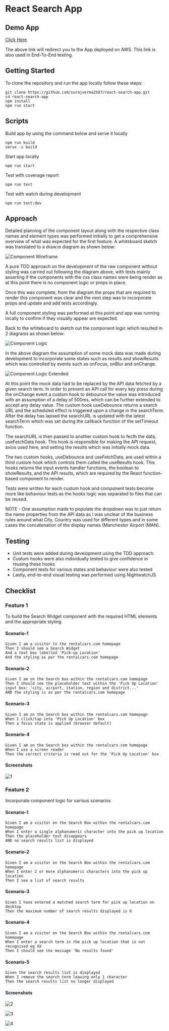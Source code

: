 # React Search App

## Demo App

[Click Here](https://master.d2gmsl132ygn91.amplifyapp.com/)

The above link will redirect you to the App deployed on AWS. This link is also used in End-To-End testing.

## Getting Started

To clone the repository and run the app locally follow these steps:

```
git clone https://github.com/surajverma2587/react-search-app.git
cd react-search-app
npm install
npm run start
```

## Scripts

Build app by using the command below and serve it locally

```
npm run build
serve -s build
```

Start app locally

```
npm run start
```

Test with coverage report

```
npm run test
```

Test with watch during development

```
npm run test:dev
```

## Approach

Detailed planning of the component layout along with the respective class names and element types was performed initially to get a comprehensive overview of what was expected for the first feature. A whiteboard sketch was translated to a draw.io diagram as shown below:

![Component Wireframe](https://github.com/surajverma2587/react-search-app/blob/master/docs/01-Component-Wireframe.jpg "Component Wireframe")

A pure TDD approach on the development of the raw component without styling was carried out following the diagram above, with tests mainly asserting if the components with the css class names were being render as at this point there is no component logic or props in place.

Once this was complete, from the diagram the props that are required to render this component was clear and the next step was to incorporate props and update and add tests accordingly.

A full component styling was performed at this point and app was running locally to confirm if they visually appear are expected.

Back to the whiteboard to sketch out the component logic which resulted in 2 diagrams as shown below:

![Component Logic](https://github.com/surajverma2587/react-search-app/blob/master/docs/02-Component-Logic.jpg "Component Logic")

In the above diagram the assumption of some mock data was made during development to incorporate some states such as results and showResults which was controlled by events such as onFocus, onBlur and onChange.

![Component Logic Extended](https://github.com/surajverma2587/react-search-app/blob/master/docs/03-Component-Logic-Extended.jpg "Component Logic Extended")

At this point the mock data had to be replaced by the API data fetched by a given search term. In order to prevent an API call for every key press during the onChange event a custom hook to debounce the value was introduced with an assumption of a delay of 500ms, which can be further extended to accept any delay value. The custom hook useDebounce returns a search URL and the scheduled effect is triggered upon a change in the searchTerm. After the delay has lapsed the searchURL is updated with the latest searchTerm which was set during the callback function of the setTimeout function.

The searchURL is then passed to another custom hook to fecth the data, useFetchData hook. This hook is responsible for making the API request, axios used here, and setting the results which was initially mock data.

The two custom hooks, useDebounce and useFetchData, are used within a third custom hook which controls them called the useResults hook. This hooks returns the input events handler functions, the boolean to showResults, and the API results, which are required by the React function-based component to render. 

Tests were written for each custom hook and component tests become more like behaviour tests as the hooks logic was separated to files that can be reused. 

NOTE - One assumption made to populate the dropdown was to just return the name properties from the API data as I was unclear of the business rules around what City, Country was used for different types and in some cases the concatenation of the display names (Manchester Airport (MAN).

## Testing

- Unit tests were added during development using the TDD approach.
- Custom hooks were also individually tested to give confidence in reusing these hooks
- Component tests for various states and behaviour were also tested
- Lastly, end-to-end visual testing was performed using NightwatchJS

## Checklist

### Feature 1

To build the Search Widget component with the required HTML elements and the appropriate styling

#### Scenario-1
```
Given I am a visitor to the rentalcars.com homepage 
Then I should see a Search Widget 
And a text box labelled 'Pick-up Location' 
And the styling as per the rentalcars.com homepage
```

#### Scenario-2
```
Given I am on the Search box within the rentalcars.com homepage
Then I should see the placeholder text within the 'Pick Up Location' input box: 'city, airport, station, region and district...'
AND the styling is as per the rentalcars.com homepage
```

#### Scenario-3
```
Given I am on the Search box within the rentalcars.com homepage
When I click/tap into 'Pick Up Location' box 
Then a focus state is applied (browser default)
```

#### Scenario-4
```
Given I am on the Search box within the rentalcars.com homepage
When I use a screen reader
Then the correct criteria is read out for the 'Pick Up Location' box

```

#### Screenshots

![1](https://github.com/surajverma2587/react-search-app/blob/master/docs/screenshots/1.png "1")

### Feature 2

Incorporate component logic for various scenarios

#### Scenario-1
```
Given I am a visitor on the Search Box within the rentalcars.com homepage
When I enter a single alphanumeric character into the pick up location
Then the placeholder text disappears
AND no search results list is displayed
```

#### Scenario-2
```
Given I am a visitor on the Search Box within the rentalcars.com homepage
When I enter 2 or more alphanumeric characters into the pick up location 
Then I see a list of search results
```

#### Scenario-3
```
Given I have entered a matched search term for pick up location on desktop
Then the maximum number of search results displayed is 6
```

#### Scenario-4
```
Given I am a visitor on the Search Box within the rentalcars.com homepage
When I enter a search term in the pick up location that is not recognised eg XX
Then I should see the message 'No results found'
```

#### Scenario-5
```
Given the search results list is displayed 
When I remove the search term leaving only 1 character 
Then the search results list no longer displayed
```

#### Screenshots

![2](https://github.com/surajverma2587/react-search-app/blob/master/docs/screenshots/2.png "2")

![3](https://github.com/surajverma2587/react-search-app/blob/master/docs/screenshots/3.png "3")

![4](https://github.com/surajverma2587/react-search-app/blob/master/docs/screenshots/4.png "4")